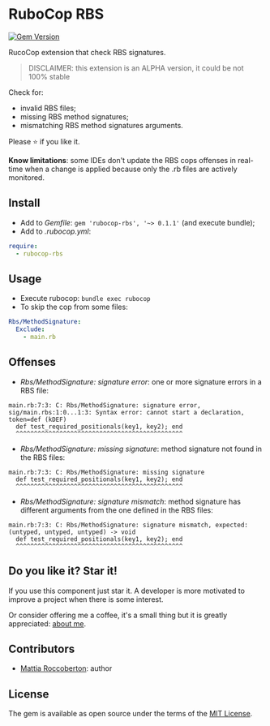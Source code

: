 # RuboCop RBS

[![Gem Version](https://badge.fury.io/rb/rubocop-rbs.svg)](https://badge.fury.io/rb/rubocop-rbs)

RucoCop extension that check RBS signatures.

> DISCLAIMER: this extension is an ALPHA version, it could be not 100% stable

Check for:
- invalid RBS files;
- missing RBS method signatures;
- mismatching RBS method signatures arguments.

Please ⭐ if you like it.

**Know limitations**: some IDEs don't update the RBS cops offenses in real-time when a change is applied because only the .rb files are actively monitored.

## Install

- Add to _Gemfile_: `gem 'rubocop-rbs', '~> 0.1.1'` (and execute bundle);
- Add to _.rubocop.yml_:

```yml
require:
  - rubocop-rbs
```

## Usage

- Execute rubocop: `bundle exec rubocop`
- To skip the cop from some files:

```yml
Rbs/MethodSignature:
  Exclude:
    - main.rb
```

## Offenses

- _Rbs/MethodSignature: signature error_: one or more signature errors in a RBS file:

```
main.rb:7:3: C: Rbs/MethodSignature: signature error, sig/main.rbs:1:0...1:3: Syntax error: cannot start a declaration, token=def (kDEF)
  def test_required_positionals(key1, key2); end
  ^^^^^^^^^^^^^^^^^^^^^^^^^^^^^^^^^^^^^^^^^^^^^^
```

- _Rbs/MethodSignature: missing signature_: method signature not found in the RBS files:

```
main.rb:7:3: C: Rbs/MethodSignature: missing signature
  def test_required_positionals(key1, key2); end
  ^^^^^^^^^^^^^^^^^^^^^^^^^^^^^^^^^^^^^^^^^^^^^^
```

- _Rbs/MethodSignature: signature mismatch_: method signature has different arguments from the one defined in the RBS files:

```
main.rb:7:3: C: Rbs/MethodSignature: signature mismatch, expected: (untyped, untyped, untyped) -> void
  def test_required_positionals(key1, key2); end
  ^^^^^^^^^^^^^^^^^^^^^^^^^^^^^^^^^^^^^^^^^^^^^^
```

## Do you like it? Star it!

If you use this component just star it. A developer is more motivated to improve a project when there is some interest.

Or consider offering me a coffee, it's a small thing but it is greatly appreciated: [about me](https://www.blocknot.es/about-me).

## Contributors

- [Mattia Roccoberton](https://blocknot.es/): author

## License

The gem is available as open source under the terms of the [MIT License](LICENSE.txt).
